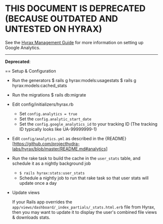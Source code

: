 # THIS DOCUMENT IS DEPRECATED (BECAUSE OUTDATED AND UNTESTED ON HYRAX)

See the [Hyrax Management Guide](https://github.com/projecthydra-labs/hyrax/wiki/Hyrax-Management-Guide#analytics-and-usage-statistics) for more information on setting up Google Analytics.

***

**Deprecated**:

== Setup & Configuration

* Run the generators
    $ rails g hyrax:models:usagestats
    $ rails g hyrax:models:cached_stats

* Run the migrations
    $ rails db:migrate

* Edit config/initializers/hyrax.rb

  * Set <code>config.analytics = true</code>
  * Set the <code>config.analytic_start_date</code>
  * Set the <code>config.google_analytics_id</code> to your tracking ID (The tracking ID typically looks like UA-99999999-1)

* Edit <code>config/analytics.yml</code> as described in the {README}[https://github.com/projecthydra-labs/hyrax/blob/master/README.md#analytics]

* Run the rake task to build the cache in the <code>user_stats</code> table, and schedule it as a nightly background job

  * <code>$ rails hyrax:stats:user_stats</code>
  * Schedule a nightly job to run that rake task so that user stats will update once a day

* Update views

  If your Rails app overrides the <code>app/views/dashboard/_index_partials/_stats.html.erb</code> file from Hyrax, then you may want to update it to display the user's combined file views & downloads stats.
